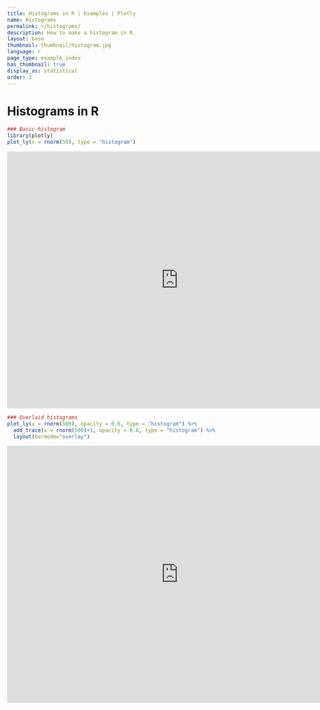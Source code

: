 ```yaml
---
title: Histograms in R | Examples | Plotly
name: Histograms
permalink: r/histograms/
description: How to make a histogram in R.
layout: base
thumbnail: thumbnail/histogram.jpg
language: r
page_type: example_index
has_thumbnail: true
display_as: statistical
order: 3
---
```




# Histograms in R



```r
### Basic histogram
library(plotly)
plot_ly(x = rnorm(50), type = "histogram")
```

<iframe height="600" id="igraph" scrolling="no" seamless="seamless" src="https://plot.ly/~RPlotBot/255.embed" width="800" frameBorder="0"></iframe>

```r
### Overlaid histograms
plot_ly(x = rnorm(500), opacity = 0.6, type = "histogram") %>%
  add_trace(x = rnorm(500)+1, opacity = 0.6, type = "histogram") %>%
  layout(barmode="overlay")
```

<iframe height="600" id="igraph" scrolling="no" seamless="seamless" src="https://plot.ly/~RPlotBot/257.embed" width="800" frameBorder="0"></iframe>
